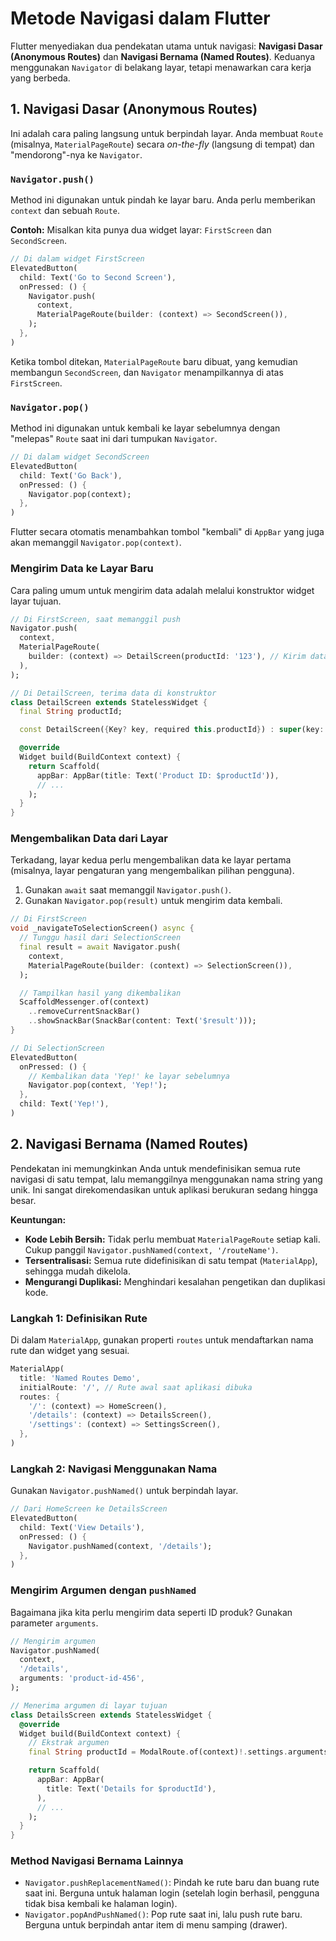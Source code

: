 # Metode Navigasi dalam Flutter

Flutter menyediakan dua pendekatan utama untuk navigasi: **Navigasi Dasar (Anonymous Routes)** dan **Navigasi Bernama (Named Routes)**. Keduanya menggunakan `Navigator` di belakang layar, tetapi menawarkan cara kerja yang berbeda.

## 1. Navigasi Dasar (Anonymous Routes)

Ini adalah cara paling langsung untuk berpindah layar. Anda membuat `Route` (misalnya, `MaterialPageRoute`) secara *on-the-fly* (langsung di tempat) dan "mendorong"-nya ke `Navigator`.

### `Navigator.push()`
Method ini digunakan untuk pindah ke layar baru. Anda perlu memberikan `context` dan sebuah `Route`.

**Contoh:**
Misalkan kita punya dua widget layar: `FirstScreen` dan `SecondScreen`.

```dart
// Di dalam widget FirstScreen
ElevatedButton(
  child: Text('Go to Second Screen'),
  onPressed: () {
    Navigator.push(
      context,
      MaterialPageRoute(builder: (context) => SecondScreen()),
    );
  },
)
```
Ketika tombol ditekan, `MaterialPageRoute` baru dibuat, yang kemudian membangun `SecondScreen`, dan `Navigator` menampilkannya di atas `FirstScreen`.

### `Navigator.pop()`
Method ini digunakan untuk kembali ke layar sebelumnya dengan "melepas" `Route` saat ini dari tumpukan `Navigator`.

```dart
// Di dalam widget SecondScreen
ElevatedButton(
  child: Text('Go Back'),
  onPressed: () {
    Navigator.pop(context);
  },
)
```
Flutter secara otomatis menambahkan tombol "kembali" di `AppBar` yang juga akan memanggil `Navigator.pop(context)`.

### Mengirim Data ke Layar Baru
Cara paling umum untuk mengirim data adalah melalui konstruktor widget layar tujuan.

```dart
// Di FirstScreen, saat memanggil push
Navigator.push(
  context,
  MaterialPageRoute(
    builder: (context) => DetailScreen(productId: '123'), // Kirim data via konstruktor
  ),
);

// Di DetailScreen, terima data di konstruktor
class DetailScreen extends StatelessWidget {
  final String productId;

  const DetailScreen({Key? key, required this.productId}) : super(key: key);

  @override
  Widget build(BuildContext context) {
    return Scaffold(
      appBar: AppBar(title: Text('Product ID: $productId')),
      // ...
    );
  }
}
```

### Mengembalikan Data dari Layar
Terkadang, layar kedua perlu mengembalikan data ke layar pertama (misalnya, layar pengaturan yang mengembalikan pilihan pengguna).

1.  Gunakan `await` saat memanggil `Navigator.push()`.
2.  Gunakan `Navigator.pop(result)` untuk mengirim data kembali.

```dart
// Di FirstScreen
void _navigateToSelectionScreen() async {
  // Tunggu hasil dari SelectionScreen
  final result = await Navigator.push(
    context,
    MaterialPageRoute(builder: (context) => SelectionScreen()),
  );

  // Tampilkan hasil yang dikembalikan
  ScaffoldMessenger.of(context)
    ..removeCurrentSnackBar()
    ..showSnackBar(SnackBar(content: Text('$result')));
}

// Di SelectionScreen
ElevatedButton(
  onPressed: () {
    // Kembalikan data 'Yep!' ke layar sebelumnya
    Navigator.pop(context, 'Yep!');
  },
  child: Text('Yep!'),
)
```

## 2. Navigasi Bernama (Named Routes)

Pendekatan ini memungkinkan Anda untuk mendefinisikan semua rute navigasi di satu tempat, lalu memanggilnya menggunakan nama string yang unik. Ini sangat direkomendasikan untuk aplikasi berukuran sedang hingga besar.

**Keuntungan:**
- **Kode Lebih Bersih:** Tidak perlu membuat `MaterialPageRoute` setiap kali. Cukup panggil `Navigator.pushNamed(context, '/routeName')`.
- **Tersentralisasi:** Semua rute didefinisikan di satu tempat (`MaterialApp`), sehingga mudah dikelola.
- **Mengurangi Duplikasi:** Menghindari kesalahan pengetikan dan duplikasi kode.

### Langkah 1: Definisikan Rute
Di dalam `MaterialApp`, gunakan properti `routes` untuk mendaftarkan nama rute dan widget yang sesuai.

```dart
MaterialApp(
  title: 'Named Routes Demo',
  initialRoute: '/', // Rute awal saat aplikasi dibuka
  routes: {
    '/': (context) => HomeScreen(),
    '/details': (context) => DetailsScreen(),
    '/settings': (context) => SettingsScreen(),
  },
)
```

### Langkah 2: Navigasi Menggunakan Nama
Gunakan `Navigator.pushNamed()` untuk berpindah layar.

```dart
// Dari HomeScreen ke DetailsScreen
ElevatedButton(
  child: Text('View Details'),
  onPressed: () {
    Navigator.pushNamed(context, '/details');
  },
)
```

### Mengirim Argumen dengan `pushNamed`
Bagaimana jika kita perlu mengirim data seperti ID produk? Gunakan parameter `arguments`.

```dart
// Mengirim argumen
Navigator.pushNamed(
  context,
  '/details',
  arguments: 'product-id-456',
);

// Menerima argumen di layar tujuan
class DetailsScreen extends StatelessWidget {
  @override
  Widget build(BuildContext context) {
    // Ekstrak argumen
    final String productId = ModalRoute.of(context)!.settings.arguments as String;

    return Scaffold(
      appBar: AppBar(
        title: Text('Details for $productId'),
      ),
      // ...
    );
  }
}
```

### Method Navigasi Bernama Lainnya
- `Navigator.pushReplacementNamed()`: Pindah ke rute baru dan buang rute saat ini. Berguna untuk halaman login (setelah login berhasil, pengguna tidak bisa kembali ke halaman login).
- `Navigator.popAndPushNamed()`: Pop rute saat ini, lalu push rute baru. Berguna untuk berpindah antar item di menu samping (drawer).
